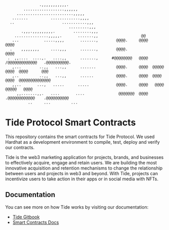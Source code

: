 ```
               .,,,,,,,,,,,.
        ..................,,,,,,
     .........................,,,,,
   .......          .............,,,,
  ..                     ...........,,,
                            .........,,,
       .,,,.,,,,,,,,,.        ........,,,
    ...............,,,,,.       .......,,                   @@
   ...           .....,,,,       .......,        @@@@.     @@@@             @@@@
  .    ,,,,,,,,     ....,,,      .......,        @@@@.                      @@@@
 .  ,,....  ....,.   ....,,      .......,      #@@@@@@@@   @@@@   /@@@@@@@@@@@@@   .@@@@@@@@@@.
   ,...        ..,,   ...,,      .......         @@@@.     @@@@  @@@@@      @@@@  @@@@      @@@
   ,..         ..,,   ...,,      ......          @@@@.     @@@@  @@@@       @@@@  @@@@@@@@@@@@@@
   ,,..       ...,   .....      .....            @@@@.     @@@@   @@@@     @@@@@   @@@@
     ,,.......,,.   ....       ....               @@@@@@@  @@@@    .@@@@@@@@@@@@    .@@@@@@@@@@
          ..     ...         ...

```

# Tide Protocol Smart Contracts

This repository contains the smart contracts for Tide Protocol. We used Hardhat as a development environment to compile, test, deploy and verify our contracts.

Tide is the web3 marketing application for projects, brands, and businesses to effectively acquire, engage and retain users.
We are building the most innovative acquisition and retention mechanisms to change the relationship between users and projects in web3 and beyond. With Tide, projects can incentivize users to take action in their apps or in social media with NFTs.

## Documentation

You can see more on how Tide works by visiting our documentation:

- [Tide Gitbook](https://fiveelementslabs.gitbook.io/tide/about-tide/web3-marketing-protocol)
- [Smart Contracts Docs](https://fiveelementslabs.gitbook.io/tide/contracts/smart-contracts-overview)
